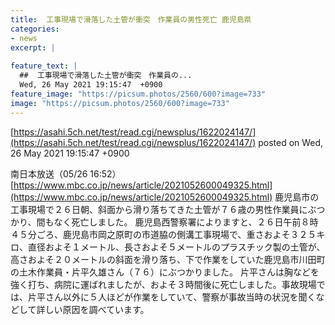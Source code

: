 ```yaml
---
title:  工事現場で滑落した土管が衝突　作業員の男性死亡 鹿児島県  
categories:
- news
excerpt: |
  
feature_text: |
  ##  工事現場で滑落した土管が衝突　作業員の...
  Wed, 26 May 2021 19:15:47  +0900
feature_image: "https://picsum.photos/2560/600?image=733"
image: "https://picsum.photos/2560/600?image=733"
---
```


[https://asahi.5ch.net/test/read.cgi/newsplus/1622024147/](https://asahi.5ch.net/test/read.cgi/newsplus/1622024147/)
posted on Wed, 26 May 2021 19:15:47  +0900

<!--more-->

南日本放送（05/26 16:52） [https://www.mbc.co.jp/news/article/2021052600049325.html](https://www.mbc.co.jp/news/article/2021052600049325.html) 鹿児島市の工事現場で２６日朝、斜面から滑り落ちてきた土管が７６歳の男性作業員にぶつかり、間もなく死亡しました。 鹿児島西警察署によりますと、２６日午前８時４５分ごろ、鹿児島市岡之原町の市道脇の側溝工事現場で、重さおよそ３２５キロ、直径およそ１メートル、長さおよそ５メートルのプラスチック製の土管が、高さおよそ２０メートルの斜面を滑り落ち、下で作業をしていた鹿児島市川田町の土木作業員・片平久雄さん（７６）にぶつかりました。 片平さんは胸などを強く打ち、病院に運ばれましたが、およそ３時間後に死亡しました。事故現場では、片平さん以外に５人ほどが作業をしていて、警察が事故当時の状況を聞くなどして詳しい原因を調べています。
